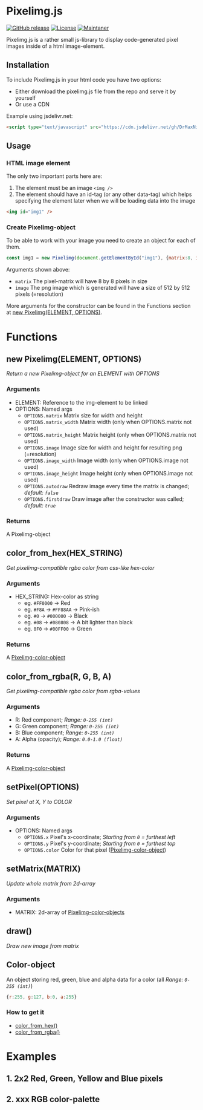 # Pixelimg.js
[![GitHub release](https://img.shields.io/badge/release-v1.0.1-orange)](https://github.com/DrMaxNix/pixelimgjs)
[![License](https://img.shields.io/badge/license-MIT-green)](https://github.com/DrMaxNix/pixelimgjs/blob/main/LICENSE)
[![Maintaner](https://img.shields.io/badge/maintainer-DrMaxNix-blue)](https://www.drmaxnix.de)

Pixelimg.js is a rather small js-library to display code-generated pixel images inside of a html image-element.


## Installation
To include Pixelimg.js in your html code you have two options:
- Either download the pixelimg.js file from the repo and serve it by yourself
- Or use a CDN

Example using jsdelivr.net:
```html
<script type="text/javascript" src="https://cdn.jsdelivr.net/gh/DrMaxNix/pixelimgjs@1.0/pixelimg.min.js"></script>
```


## Usage
### HTML image element
The only two important parts here are:
1. The element must be an image `<img />`
2. The element should have an id-tag (or any other data-tag) which helps specifying the element later when we will be loading data into the image
```html
<img id="img1" />
```

### Create Pixelimg-object
To be able to work with your image you need to create an object for each of them.
```javascript
const img1 = new Pixelimg(document.getElementById("img1"), {matrix:8, image:512});
```
Arguments shown above:
- `matrix` The pixel-matrix will have 8 by 8 pixels in size
- `image` The png image which is generated will have a size of 512 by 512 pixels (=resolution)

More arguments for the constructor can be found in the Functions section at [new Pixelimg(ELEMENT, OPTIONS)](#new-pixelimgelement-options).





# Functions
## new Pixelimg(ELEMENT, OPTIONS)
_Return a new Pixelimg-object for an ELEMENT with OPTIONS_

### Arguments
- ELEMENT: Reference to the img-element to be linked
- OPTIONS: Named args
  - `OPTIONS.matrix` Matrix size for width and height
  - `OPTIONS.matrix_width` Matrix width (only when OPTIONS.matrix not used)
  - `OPTIONS.matrix_height` Matrix height (only when OPTIONS.matrix not used)
  - `OPTIONS.image` Image size for width and height for resulting png (=resolution)
  - `OPTIONS.image_width` Image width (only when OPTIONS.image not used)
  - `OPTIONS.image_height` Image height (only when OPTIONS.image not used)
  - `OPTIONS.autodraw` Redraw image every time the matrix is changed; _default: `false`_
  - `OPTIONS.firstdraw` Draw image after the constructor was called; _default: `true`_

### Returns
A Pixelimg-object


## color_from_hex(HEX_STRING)
_Get pixelimg-compatible rgba color from css-like hex-color_

### Arguments
- HEX_STRING: Hex-color as string
  - eg. `#FF0000` -> Red
  - eg. `#F8A` -> `#FF88AA` -> Pink-ish
  - eg. `#0` -> `#000000` -> Black
  - eg. `#08` -> `#080808` -> A bit lighter than black
  - eg. `0F0` -> `#00FF00` -> Green

### Returns
A [Pixelimg-color-object](#color-object)


## color_from_rgba(R, G, B, A)
_Get pixelimg-compatible rgba color from rgba-values_

### Arguments
- R: Red component; _Range: `0-255 (int)`_
- G: Green component; _Range: `0-255 (int)`_
- B: Blue component; _Range: `0-255 (int)`_
- A: Alpha (opacity); _Range: `0.0-1.0 (float)`_

### Returns
A [Pixelimg-color-object](#color-object)


## setPixel(OPTIONS)
_Set pixel at X, Y to COLOR_

### Arguments
- OPTIONS: Named args
  - `OPTIONS.x` Pixel's x-coordinate; _Starting from `0` = furthest left_
  - `OPTIONS.y` Pixel's y-coordinate; _Starting from `0` = furthest top_
  - `OPTIONS.color` Color for that pixel ([Pixelimg-color-object](#color-object))


## setMatrix(MATRIX)
_Update whole matrix from 2d-array_

### Arguments
- MATRIX: 2d-array of [Pixelimg-color-objects](#color-object)


## draw()
_Draw new image from matrix_


## Color-object
An object storing red, green, blue and alpha data for a color (all _Range: `0-255 (int)`_)
```javascript
{r:255, g:127, b:0, a:255}
```

### How to get it
- [color_from_hex()](#color_from_hexhex_string)
- [color_from_rgba()](#color_from_rgbar-g-b-a)






# Examples
## 1. 2x2 Red, Green, Yellow and Blue pixels

## 2. xxx RGB color-palette
